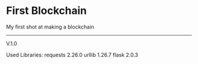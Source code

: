 # First Blockchain
My first shot at making a blockchain

____________________________________
V.1.0

Used Libraries:
requests 2.26.0
urllib 1.26.7
flask 2.0.3
